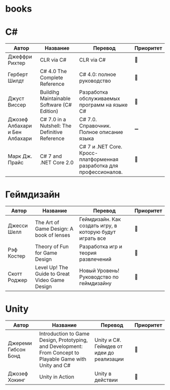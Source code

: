 # books

# C#

Автор | Название | Перевод | Приоритет
------------ | ------------- | ------------- | -------------
Джеффри Рихтер | CLR via C# | CLR via C# | :small_red_triangle:
Герберт Шилдт | C# 4.0 The Complete Reference | C# 4.0: полное руководство | :small_red_triangle:
Джуст Виссер | Buildihg Maintainable Software (C# Edition) | Разработка обслуживаемых программ на языке C# | :small_red_triangle:
Джозеф Албахари и Бен Албахари | C# 7.0 in a Nutshell: The Definitive Reference | C# 7.0. Справочник. Полное описание языка | :heavy_minus_sign:
Марк Дж. Прайс | C# 7 and .NET Core 2.0 | C# 7 и .NET Core. Кросс-платформенная разработка для профессионалов. | :small_red_triangle_down:


# Геймдизайн

Автор | Название | Перевод | Приоритет
------------ | ------------- | ------------- | -------------
Джесси Шелл | The Art of Game Design: A book of lenses | Геймдизайн. Как создать игру, в которую будут играть все | :small_red_triangle:
Рэф Костер | Theory of Fun for Game Design | Разработка игр и теория развлечений | :small_red_triangle:
Скотт Роджер | Level Up! The Guide to Great Video Game Design | Новый Уровень! Руководство по геймдизайну | :small_red_triangle:

# Unity

Автор | Название | Перевод | Приоритет
------------ | ------------- | ------------- | -------------
Джереми Гибсон Бонд | Introduction to Game Design, Prototyping, and Development: From Concept to Playable Game with Unity and C# | Unity и C#. Геймдев от идеи до реализации | :small_red_triangle:
Джозеф Хокинг | Unity in Action | Unity в действии | :small_red_triangle_down:

